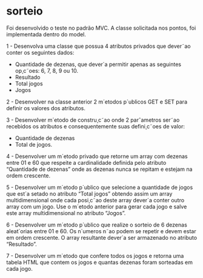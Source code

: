 # sorteio

Foi desenvolvido o teste no padrão MVC. A classe solicitada nos pontos, foi implementada dentro do model.

1 - Desenvolva uma classe que possua 4 atributos privados que dever˜ao conter os
seguintes dados:
- Quantidade de dezenas, que dever´a permitir apenas as seguintes op¸c˜oes: 6, 7, 8,
9 ou 10.
- Resultado
- Total jogos
- Jogos

2 - Desenvolver na classe anterior 2 m´etodos p´ublicos GET e SET para definir os
valores dos atributos.

3 - Desenvolver m´etodo de constru¸c˜ao onde 2 parˆametros ser˜ao recebidos os atributos
e consequentemente suas defini¸c˜oes de valor:
- Quantidade de dezenas
- Total de jogos.

4 - Desenvolver um m´etodo privado que retorne um array com dezenas entre 01 e 60
que respeite a cardinalidade definida pelo atributo “Quantidade de dezenas” onde as
dezenas nunca se repitam e estejam na ordem crescente.

5 - Desenvolver um m´etodo p´ublico que selecione a quantidade de jogos que est´a
setado no atributo “Total jogos” obtendo assim um array multidimensional onde cada
posi¸c˜ao deste array dever´a conter outro array com um jogo. Use o m´etodo anterior
para gerar cada jogo e salve este array multidimensional no atributo “Jogos”.

6 - Desenvolver um m´etodo p´ublico que realize o sorteio de 6 dezenas aleat´orias entre
01 e 60. Os n´umeros n˜ao podem se repetir e devem estar em ordem crescente. O
array resultante dever´a ser armazenado no atributo “Resultado”.

7 - Desenvolver um m´etodo que confere todos os jogos e retorna uma tabela HTML
que contem os jogos e quantas dezenas foram sorteadas em cada jogo.